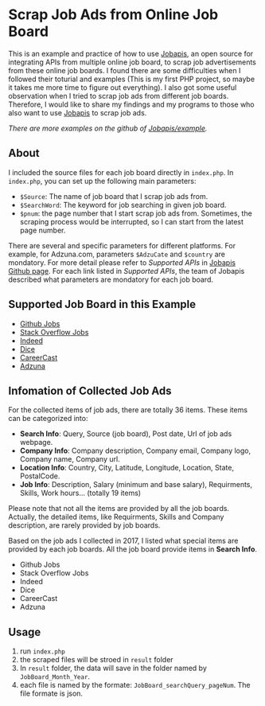 # Scrap Job Ads from Online Job Board
This is an example and practice of how to use [Jobapis](https://github.com/jobapis/jobs-multi), an open source for integrating APIs from multiple online job board, to scrap job advertisements from these online job boards. 
I found there are some difficulties when I followed their toturial and examples (This is my first PHP project, so maybe it takes me more time to figure out everything). I also got some useful observation when I tried to scrap job ads from different job boards. Therefore, I would like to share my findings and my programs to those who also want to use [Jobapis](https://github.com/jobapis/jobs-multi) to scrap job ads.

*There are more examples on the github of [Jobapis/example](https://github.com/jobapis/jobs-multi/tree/master/example).*

## About
I included the source files for each job board directly in `index.php`. In `index.php`, you can set up the following main parameters:

- `$Source`: The name of job board that I scrap job ads from.
- `$SearchWord`: The keyword for job searching in given job board.
- `$pnum`: the page number that I start scrap job ads from. Sometimes, the scraping process would be interrupted, so I can start from the latest page number.

There are several and specific parameters for different platforms. For example, for Adzuna.com, parameters `$AdzuCate` and `$country` are mondatory.
For more detail please refer to *Supported APIs* in [Jobapis Github page](https://github.com/jobapis/jobs-multi). For each link listed in *Supported APIs*, the team of Jobapis described what parameters are mondatory for each job board.

## Supported Job Board in this Example

- [Github Jobs](https://jobs.github.com/)
- [Stack Overflow Jobs](https://stackoverflow.com/jobs)
- [Indeed](https://www.indeed.com)
- [Dice](https://www.dice.com/)
- [CareerCast](http://www.careercast.com/)
- [Adzuna](https://www.adzuna.com/)


## Infomation of Collected Job Ads

For the collected items of job ads, there are totally 36 items. These items can be categorized into:

- **Search Info**: Query, Source (job board), Post date, Url of job ads webpage. 
- **Company Info**: Company description, Company email, Company logo, Company name, Company url.
- **Location Info**: Country, City, Latitude, Longitude, Location, State, PostalCode.
- **Job Info**: Description, Salary (minimum and base salary), Requirments, Skills, Work hours... (totally 19 items)

Please note that not all the items are provided by all the job boards. Actually, the detailed items, like Requirments, Skills and Company description, are rarely provided by job boards.

Based on the job ads I collected in 2017, I listed what special items are provided by each job boards.
All the job board provide items in **Search Info**. 

- Github Jobs
- Stack Overflow Jobs
- Indeed
- Dice
- CareerCast
- Adzuna


## Usage
1. run `index.php`
2. the scraped files will be stroed in `result` folder
3. In `result` folder, the data will save in the folder named by `JobBoard_Month_Year`.
4. each file is named by the formate: `JobBoard_searchQuery_pageNum`. The file formate is json.


